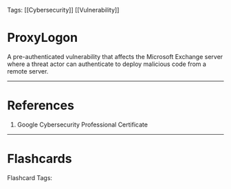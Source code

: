Tags: [[Cybersecurity]] [[Vulnerability]]
# ProxyLogon

A pre-authenticated vulnerability that affects the Microsoft Exchange server where a threat actor can authenticate to deploy malicious code from a remote server.

---
# References

1. Google Cybersecurity Professional Certificate

---
# Flashcards

Flashcard Tags: 